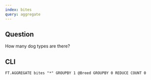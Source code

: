 ```yaml
---
index: bites
query: aggregate
---
```


## Question

How many dog types are there?

## CLI

```
FT.AGGREGATE bites "*" GROUPBY 1 @Breed GROUPBY 0 REDUCE COUNT 0
```